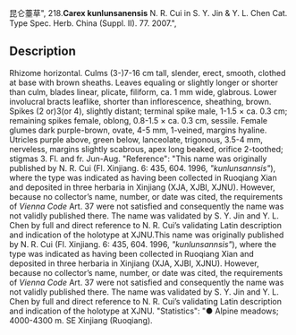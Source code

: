 昆仑薹草",
218.**Carex kunlunsanensis** N. R. Cui in S. Y. Jin & Y. L. Chen Cat. Type Spec. Herb. China (Suppl. II). 77. 2007.",

## Description
Rhizome horizontal. Culms (3-)7-16 cm tall, slender, erect, smooth, clothed at base with brown sheaths. Leaves equaling or slightly longer or shorter than culm, blades linear, plicate, filiform, ca. 1 mm wide, glabrous. Lower involucral bracts leaflike, shorter than inflorescence, sheathing, brown. Spikes (2 or)3(or 4), slightly distant; terminal spike male, 1-1.5 × ca. 0.3 cm; remaining spikes female, oblong, 0.8-1.5 × ca. 0.3 cm, sessile. Female glumes dark purple-brown, ovate, 4-5 mm, 1-veined, margins hyaline. Utricles purple above, green below, lanceolate, trigonous, 3.5-4 mm, nerveless, margins slightly scabrous, apex long beaked, orifice 2-toothed; stigmas 3. Fl. and fr. Jun-Aug.
  "Reference": "This name was originally published by N. R. Cui (Fl. Xinjiang. 6: 435, 604. 1996, *\"kunlunsannsis\"*), where the type was indicated as having been collected in Ruoqiang Xian and deposited in three herbaria in Xinjiang (XJA, XJBI, XJNU). However, because no collector’s name, number, or date was cited, the requirements of *Vienna Code* Art. 37 were not satisfied and consequently the name was not validly published there. The name was validated by S. Y. Jin and Y. L. Chen by full and direct reference to N. R. Cui’s validating Latin description and indication of the holotype at XJNU.This name was originally published by N. R. Cui (Fl. Xinjiang. 6: 435, 604. 1996, *\"kunlunsannsis\"*), where the type was indicated as having been collected in Ruoqiang Xian and deposited in three herbaria in Xinjiang (XJA, XJBI, XJNU). However, because no collector’s name, number, or date was cited, the requirements of *Vienna Code* Art. 37 were not satisfied and consequently the name was not validly published there. The name was validated by S. Y. Jin and Y. L. Chen by full and direct reference to N. R. Cui’s validating Latin description and indication of the holotype at XJNU.
  "Statistics": "● Alpine meadows; 4000-4300 m. SE Xinjiang (Ruoqiang).
